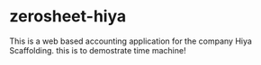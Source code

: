 # zerosheet-hiya
This is a web based accounting application for the company Hiya Scaffolding.
this is to demostrate time machine!

